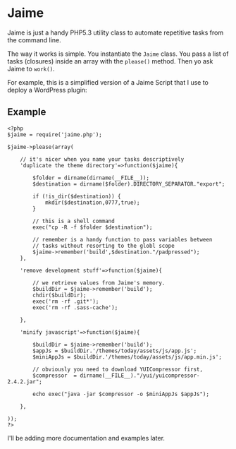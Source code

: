 Jaime
===

Jaime is just a handy PHP5.3 utility class to automate repetitive tasks from the command line. 

The way it works is simple. You instantiate the <code>Jaime</code> class. You pass a list of tasks (closures) inside an array with the <code>please()</code> method. Then yo ask Jaime to <code>work()</code>.


For example, this is a simplified version of a Jaime Script that I use to deploy a WordPress plugin:

Example
---
	<?php
	$jaime = require('jaime.php');
	
	$jaime->please(array(
		
		// it's nicer when you name your tasks descriptively
		'duplicate the theme directory'=>function($jaime){

			$folder = dirname(dirname(__FILE__));			
			$destination = dirname($folder).DIRECTORY_SEPARATOR."export";

			if (!is_dir($destination)) {
				mkdir($destination,0777,true);
			}
			
			// this is a shell command
			exec("cp -R -f $folder $destination");

			// remember is a handy function to pass variables between 
			// tasks without resorting to the globl scope
			$jaime->remember('build',$destination."/padpressed");			
		},
		
		'remove development stuff'=>function($jaime){
			
			// we retrieve values from Jaime's memory.
			$buildDir = $jaime->remember('build');
			chdir($buildDir);
			exec('rm -rf .git*');
			exec('rm -rf .sass-cache');		
			
		}, 
		
		'minify javascript'=>function($jaime){
			
			$buildDir = $jaime->remember('build');
			$appJs = $buildDir.'/themes/today/assets/js/app.js';
			$miniAppJs = $buildDir.'/themes/today/assets/js/app.min.js';

			// obviously you need to download YUICompressor first,
			$compressor  = dirname(__FILE__)."/yui/yuicompressor-2.4.2.jar";

			echo exec("java -jar $compressor -o $miniAppJs $appJs");

		},		
		
	));
	?>
	

I'll be adding more documentation and examples later.	
	